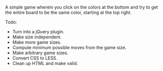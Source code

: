 A simple game wherein you click on the colors at the bottom and try to get the entire board to be the same color, starting at the top right.

Todo:
* Turn into a jQuery plugin.
* Make size independent.
* Make more game sizes.
* Compute minimum possible moves from the game size.
* Make arbitrary game sizes.
* Convert CSS to LESS.
* Clean up HTML and make valid.
